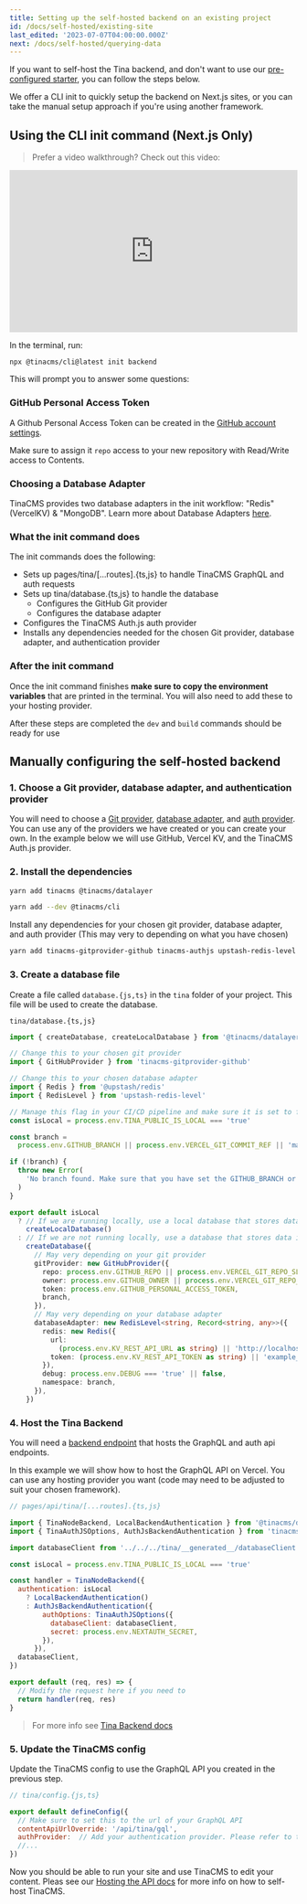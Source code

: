 ```yaml
---
title: Setting up the self-hosted backend on an existing project
id: /docs/self-hosted/existing-site
last_edited: '2023-07-07T04:00:00.000Z'
next: /docs/self-hosted/querying-data
---
```


If you want to self-host the Tina backend, and don't want to use our [pre-configured starter](/docs/self-hosted/starters/nextjs-vercel/), you can follow the steps below.

We offer a CLI init to quickly setup the backend on Next.js sites, or you can take the manual setup approach if you're using another framework.

## Using the CLI init command (Next.js Only)

> Prefer a video walkthrough? Check out this video:

<div style="position:relative;padding-top:56.25%;">
  <iframe width="560" frameborder="0" allowfullscreen
      style="position:absolute;top:0;left:0;width:100%;height:100%;" src="https://www.youtube.com/embed/Jq5yWF1c0aM" title="Adding Self Hosted TinaCMS to an existing site" allow="accelerometer; autoplay; clipboard-write; encrypted-media; gyroscope; picture-in-picture; web-share">
  </iframe>
</div>

In the terminal, run:

```bash
npx @tinacms/cli@latest init backend
```

This will prompt you to answer some questions:

### GitHub Personal Access Token

A Github Personal Access Token can be created in the [GitHub account settings](https://github.com/settings/personal-access-tokens/new).

Make sure to assign it `repo` access to your new repository with Read/Write access to Contents.

### Choosing a Database Adapter

TinaCMS provides two database adapters in the init workflow: "Redis" (VercelKV) & "MongoDB". Learn more about Database Adapters [here](/docs/reference/self-hosted/database-adapter/overview/).

### What the init command does

The init commands does the following:

- Sets up pages/tina/[...routes].{ts,js} to handle TinaCMS GraphQL and auth requests
- Sets up tina/database.{ts,js} to handle the database
  - Configures the GitHub Git provider
  - Configures the database adapter
- Configures the TinaCMS Auth.js auth provider
- Installs any dependencies needed for the chosen Git provider, database adapter, and authentication provider

### After the init command

Once the init command finishes **make sure to copy the environment variables** that are printed in the terminal. You will also need to add these to your hosting provider.

After these steps are completed the `dev` and `build` commands should be ready for use

## Manually configuring the self-hosted backend

### 1. Choose a Git provider, database adapter, and authentication provider

You will need to choose a [Git provider](/docs/reference/self-hosted/git-provider/overview/), [database adapter](/docs/reference/self-hosted/database-adapter/overview/), and [auth provider](/docs/reference/self-hosted/authentication-provider/overview/). You can use any of the providers we have created or you can create your own. In the example below we will use GitHub, Vercel KV, and the TinaCMS Auth.js provider.

### 2. Install the dependencies

```bash
yarn add tinacms @tinacms/datalayer
```

```bash
yarn add --dev @tinacms/cli
```

Install any dependencies for your chosen git provider, database adapter, and auth provider (This may very to depending on what you have chosen)

```bash
yarn add tinacms-gitprovider-github tinacms-authjs upstash-redis-level @upstash/redis
```

### 3. Create a database file

Create a file called `database.{js,ts}` in the `tina` folder of your project. This file will be used to create the database.

`tina/database.{ts,js}`

```ts
import { createDatabase, createLocalDatabase } from '@tinacms/datalayer'

// Change this to your chosen git provider
import { GitHubProvider } from 'tinacms-gitprovider-github'

// Change this to your chosen database adapter
import { Redis } from '@upstash/redis'
import { RedisLevel } from 'upstash-redis-level'

// Manage this flag in your CI/CD pipeline and make sure it is set to false in production
const isLocal = process.env.TINA_PUBLIC_IS_LOCAL === 'true'

const branch =
  process.env.GITHUB_BRANCH || process.env.VERCEL_GIT_COMMIT_REF || 'main'

if (!branch) {
  throw new Error(
    'No branch found. Make sure that you have set the GITHUB_BRANCH or process.env.VERCEL_GIT_COMMIT_REF environment variable.'
  )
}

export default isLocal
  ? // If we are running locally, use a local database that stores data in memory and writes to the locac filesystem on save
    createLocalDatabase()
  : // If we are not running locally, use a database that stores data in redis and Saves data to github
    createDatabase({
      // May very depending on your git provider
      gitProvider: new GitHubProvider({
        repo: process.env.GITHUB_REPO || process.env.VERCEL_GIT_REPO_SLUG,
        owner: process.env.GITHUB_OWNER || process.env.VERCEL_GIT_REPO_OWNER,
        token: process.env.GITHUB_PERSONAL_ACCESS_TOKEN,
        branch,
      }),
      // May very depending on your database adapter
      databaseAdapter: new RedisLevel<string, Record<string, any>>({
        redis: new Redis({
          url:
            (process.env.KV_REST_API_URL as string) || 'http://localhost:8079',
          token: (process.env.KV_REST_API_TOKEN as string) || 'example_token',
        }),
        debug: process.env.DEBUG === 'true' || false,
        namespace: branch,
      }),
    })
```

### 4. Host the Tina Backend

You will need a [backend endpoint](/docs/self-hosted/graphql-endpoint/overview) that hosts the GraphQL and auth api endpoints.

In this example we will show how to host the GraphQL API on Vercel. You can use any hosting provider you want (code may need to be adjusted to suit your chosen framework).

```js
// pages/api/tina/[...routes].{ts,js}

import { TinaNodeBackend, LocalBackendAuthentication } from '@tinacms/datalayer'
import { TinaAuthJSOptions, AuthJsBackendAuthentication } from 'tinacms-authjs'

import databaseClient from '../../../tina/__generated__/databaseClient'

const isLocal = process.env.TINA_PUBLIC_IS_LOCAL === 'true'

const handler = TinaNodeBackend({
  authentication: isLocal
    ? LocalBackendAuthentication()
    : AuthJsBackendAuthentication({
        authOptions: TinaAuthJSOptions({
          databaseClient: databaseClient,
          secret: process.env.NEXTAUTH_SECRET,
        }),
      }),
  databaseClient,
})

export default (req, res) => {
  // Modify the request here if you need to
  return handler(req, res)
}
```

> For more info see [Tina Backend docs](/docs/self-hosted/graphql-endpoint/overview)

### 5. Update the TinaCMS config

Update the TinaCMS config to use the GraphQL API you created in the previous step.

```js
// tina/config.{js,ts}

export default defineConfig({
  // Make sure to set this to the url of your GraphQL API
  contentApiUrlOverride: '/api/tina/gql',
  authProvider:  // Add your authentication provider. Please refer to the docs for your chosen authentication provider.
  //...
})
```

Now you should be able to run your site and use TinaCMS to edit your content. Pleas see our [Hosting the API docs](/docs/self-hosted/graphql-endpoint/overview/) for more info on how to self-host TinaCMS.
